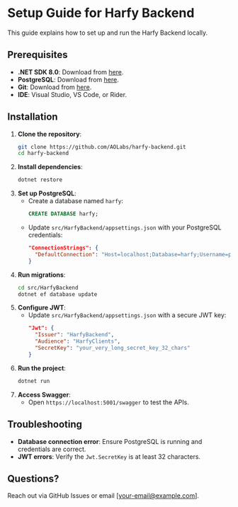 # Setup Guide for Harfy Backend

This guide explains how to set up and run the Harfy Backend locally.

## Prerequisites
- **.NET SDK 8.0**: Download from [here](https://dotnet.microsoft.com/download).
- **PostgreSQL**: Download from [here](https://www.postgresql.org/download/).
- **Git**: Download from [here](https://git-scm.com/downloads).
- **IDE**: Visual Studio, VS Code, or Rider.

## Installation
1. **Clone the repository**:
   ```bash
   git clone https://github.com/AOLabs/harfy-backend.git
   cd harfy-backend
   ```
2. **Install dependencies**:
   ```bash
   dotnet restore
   ```
3. **Set up PostgreSQL**:
   - Create a database named `harfy`:
     ```sql
     CREATE DATABASE harfy;
     ```
   - Update `src/HarfyBackend/appsettings.json` with your PostgreSQL credentials:
     ```json
     "ConnectionStrings": {
       "DefaultConnection": "Host=localhost;Database=harfy;Username=postgres;Password=your_password"
     }
     ```
4. **Run migrations**:
   ```bash
   cd src/HarfyBackend
   dotnet ef database update
   ```
5. **Configure JWT**:
   - Update `src/HarfyBackend/appsettings.json` with a secure JWT key:
     ```json
     "Jwt": {
       "Issuer": "HarfyBackend",
       "Audience": "HarfyClients",
       "SecretKey": "your_very_long_secret_key_32_chars"
     }
     ```
6. **Run the project**:
   ```bash
   dotnet run
   ```
7. **Access Swagger**:
   - Open `https://localhost:5001/swagger` to test the APIs.

## Troubleshooting
- **Database connection error**: Ensure PostgreSQL is running and credentials are correct.
- **JWT errors**: Verify the `Jwt.SecretKey` is at least 32 characters.

## Questions?
Reach out via GitHub Issues or email [your-email@example.com].